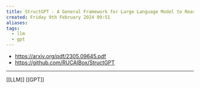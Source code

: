 ```yaml
---
title: StructGPT - A General Framework for Large Language Model to Reason over Structured Data
created: Friday 9th February 2024 09:51
aliases: 
tags:
  - llm
  - gpt
---
```

- https://arxiv.org/pdf/2305.09645.pdf
- https://github.com/RUCAIBox/StructGPT

---
[[LLM]]
[[GPT]]
